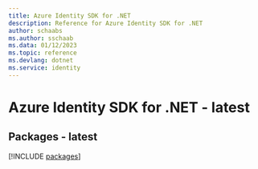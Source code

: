 ```yaml
---
title: Azure Identity SDK for .NET
description: Reference for Azure Identity SDK for .NET
author: schaabs
ms.author: sschaab
ms.data: 01/12/2023
ms.topic: reference
ms.devlang: dotnet
ms.service: identity
---
```

# Azure Identity SDK for .NET - latest
## Packages - latest
[!INCLUDE [packages](identity-index.md)]